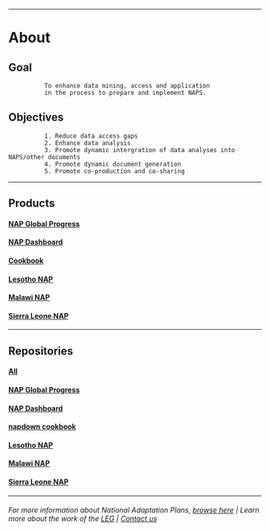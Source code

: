 
----------

# About

## Goal   
              To enhance data mining, access and application 
              in the process to prepare and implement NAPS.   
 
 ## Objectives  
              1. Reduce data access gaps    
              2. Enhance data analysis    
              3. Promote dynamic intergration of data analyses into NAPS/other documents    
              4. Promote dynamic document generation      
              5. Promote co-production and co-sharing     

----

## Products                                                                                                      
####  [NAP Global Progress](https://napdown.github.io/NAP-Global-Progress/)                                
#### [NAP Dashboard](https://napdown.github.io/O-NAPs-Dashboard/)                                          
#### [Cookbook](https://napdown.github.io/NAPdown/)                                                        
#### [Lesotho NAP](https://napdown.github.io/Lesotho/)                                                     
#### [Malawi NAP](https://napdown.github.io/Malawi-uon/)
#### [Sierra Leone NAP](https://napdown.github.io/Sierra-Leone/)

----------
## Repositories
#### [All](https://github.com/napdown)
#### [NAP Global Progress](https://github.com/napdown/NAP-Global-Progress)
#### [NAP Dashboard](https://github.com/napdown/O-NAPs-Dashboard)
#### [napdown cookbook](https://github.com/napdown/NAPdown)
#### [Lesotho NAP](https://github.com/napdown/Lesotho)
#### [Malawi NAP](https://github.com/napdown/Malawi-uon)
#### [Sierra Leone NAP](https://github.com/napdown/Sierra-Leone)



-----

###### For more information about National Adaptation Plans, [browse here](https://www4.unfccc.int/sites/NAPC/Pages/national-adaptation-plans.aspx)        |           Learn more about the work of the [LEG](https://unfccc.int/LEG)             |            [Contact us](mailto:opennapdown@gmail.com) 

